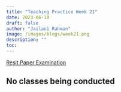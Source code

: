 ```yaml
---
title: "Teaching Practice Week 21"
date: 2023-06-10
draft: false
author: "Jailani Rahman"
image: /images/blogs/week21.png
description: ""
toc:
---
```


<div class="h1"><u>Resit Paper Examination</u></div>

## No classes being conducted